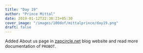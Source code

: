 ```yaml
---
title: "Day 19"
author: "Prince Mittal"
date: 2019-01-12T22:30:23+05:30
cover_image: "/images/100dof/mittalprince/day19.png"
draft: false
---
```


Added About us page in [zapcircle.net](https://zapcircle.net) blog website and read more documentation of `PROBOT`.